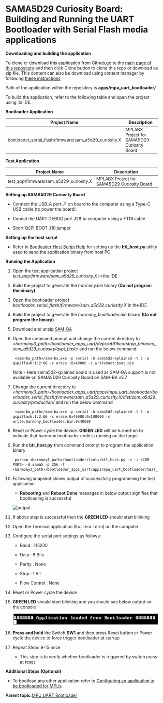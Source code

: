 # SAMA5D29 Curiosity Board: Building and Running the UART Bootloader with Serial Flash media applications

**Downloading and building the application**

To clone or download this application from Github,go to the [main page of this repository](https://github.com/Microchip-MPLAB-Harmony/bootloader_apps_uart) and then click Clone button to clone this repo or download as zip file. This content can also be download using content manager by following [these instructions](https://github.com/Microchip-MPLAB-Harmony/contentmanager/wiki)

Path of the application within the repository is **apps/mpu\_uart\_bootloader/**

To build the application, refer to the following table and open the project using its IDE.

**Bootloader Application**

|Project Name|Description|
|------------|-----------|
|bootloader\_serial\_flash/firmware/sam\_a5d29\_curiosity.X|MPLABX Project for SAMA5D29 Curiosity Board|

**Test Application**

|Project Name|Description|
|------------|-----------|
|test\_app/firmware/sam\_a5d29\_curiosity.X|MPLABX Project for SAMA5D29 Curiosity Board|

**Setting up SAMA5D29 Curiosity Board**

-   Connect the USB\_A port J1 on board to the computer using a Type-C USB cable \(to power the board\).

-   Conect the UART DEBUG port J28 to computer using a FTDI cable

-   Short QSPI BOOT J10 jumper


**Setting up the host script**

-   Refer to [Bootloader Host Script Help](GUID-E9768065-2540-409B-AC12-3DA9417F01F5.md) for setting up the **btl\_host.py** utility used to send the application binary from host PC


**Running the Application**

1.  Open the test application project *test\_app/firmware/sam\_a5d29\_curiosity.X* in the IDE

2.  Build the project to generate the *harmony.bin* binary **\(Do not program the binary\)**

3.  Open the bootloader project *bootloader\_serial\_flash/firmware/sam\_a5d29\_curiosity.X* in the IDE

4.  Build the project to generate the *harmony\_bootloader.bin* binary **\(Do not program the binary\)**

5.  Download and unzip [SAM-BA](https://ww1.microchip.com/downloads/aemDocuments/documents/MPU32/ProductDocuments/SoftwareLibraries/Firmware/sam-ba_v3.7-win32.zip)

6.  Open the command prompt and change the current directory to *<harmony3\_path\>/bootloader\_apps\_uart/deps/at91bootstrap\_binaries\_sam\_a5d29\_curiosity/qspi\_flash/* and run the below command

    ```
     <sam-ba_path>/sam-ba.exe -p serial -b sama5d2-xplained -t 5 -a qspiflash:1:2:66 -c erase::0x40000 -c writeboot:boot.bin
    ```

    Note - Here sama5d2-xplained board is used as SAM-BA support is not available on SAMA5D29 Curiosity Board on SAM-BA v3.7

7.  Change the current directory to *<harmony3\_path\>/bootloader\_apps\_uart/apps/mpu\_uart\_bootloader/bootloader\_serial\_flash/firmware/sam\_a5d29\_curiosity.X/dist/sam\_a5d29\_curiosity/production/* and run the below command

    ```
     <sam-ba_path>/sam-ba.exe -p serial -b sama5d2-xplained -t 5 -a qspiflash:1:2:66 -c erase:0x40000:0x100000 -c write:harmony_bootloader.bin:0x40000
    ```

8.  Reset or Power cycle the device. **GREEN LED** will be turned-on to indicate that harmony bootloader code is running on the target

9.  Run the **btl\_host.py** from command prompt to program the application binary

    ```
     python <harmony3_path>/bootloader/tools/btl_host.py -v -i <COM PORT> -d sama5 -p 256 -f <harmony3_path>/bootloader_apps_uart/apps/mpu_uart_bootloader/test_app/firmware/sam_a5d29_curiosity.X/dist/sam_a5d29_curiosity/production/harmony.bin
    ```

10. Following snapshot shows output of successfully programming the test application

    -   **Rebooting** and **Reboot Done** messages in below output signifies that bootloading is successful

    ![output](GUID-9D45B2EF-7159-4DF7-BC6F-3C43C2113B07-low.png)

11. If above step is successful then the **GREEN LED** should start blinking

12. Open the Terminal application \(Ex.:Tera Term\) on the computer

13. Configure the serial port settings as follows:

    -   Baud : 115200

    -   Data : 8 Bits

    -   Parity : None

    -   Stop : 1 Bit

    -   Flow Control : None

14. Reset or Power cycle the device

15. **GREEN LED** should start blinking and you should see below output on the console

    ![output](GUID-C0E09981-638D-4E07-BEF3-E824729526B3-low.png)

16. **Press and hold** the Switch **SW1** and then press Reset button or Power cycle the device to force trigger bootloader at startup

17. Repeat Steps 9-15 once

    -   This step is to verify whether bootloader is triggered by switch press at reset


**Additional Steps \(Optional\)**

-   To bootload any other application refer to [Configuring an application to be bootloaded for MPUs](GUID-57C8A7B4-96A6-423A-B97A-BA730219FFCC.md)


**Parent topic:**[MPU UART Bootloader](GUID-E167DF03-E869-4A4B-B26A-E630383F5654.md)

